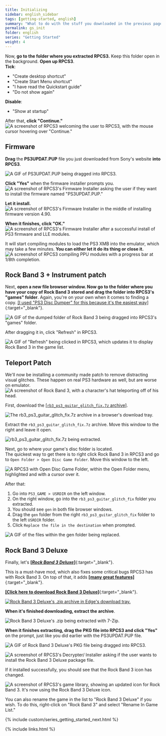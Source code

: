 ```yaml
---
title: Initializing
sidebar: english_sidebar
tags: [getting-started, english]
summary: "What to do with the stuff you downloaded in the previous page."
permalink: gs_init
folder: english
series: "Getting Started"
weight: 4
---
```


Now, **go to the folder where you extracted RPCS3.** Keep this folder open in the background. **Open up RPCS3**.  
**Tick**:
* "Create desktop shortcut"
* "Create Start Menu shortcut"
* "I have read the Quickstart guide"
* "Do not show again"  

**Disable**:
* "Show at startup"  

After that, **click "Continue."**  
![A screenshot of RPCS3 welcoming the user to RPCS3, with the mouse cursor hovering over "Continue."](https://rb3pc.milohax.org/images/install/rpcs3init.png "Welcome to RPCS3")

## Firmware

**Drag** the **PS3UPDAT.PUP** file you just downloaded from Sony's website **into RPCS3**. 

![A GIF of PS3UPDAT.PUP being dragged into RPCS3.](https://rb3pc.milohax.org/images/install/rpcs3fwdnd.gif "PST3UPDAT.PUP")

**Click "Yes"** when the firmware installer prompts you.  
![A screenshot of RPCS3's Firmware Installer asking the user if they want to install the firmware named "PS3UPDAT.PUP."](https://rb3pc.milohax.org/images/install/fwinstall.png "RPCS3 Firmware Installer")

**Let it install.**  
![A screenshot of RPCS3's Firmware Installer in the middle of installing firmware version 4.90.](https://rb3pc.milohax.org/images/install/rpcs3fw.png "RPCS3 Firmware Installer progress")

**When it finishes, click "OK."**  
![A screenshot of RPCS3's Firmware Installer after a successful install of PS3 firmware and LLE modules.](https://rb3pc.milohax.org/images/install/rpcs3fwdone.png "Success!")

It will start compiling modules to load the PS3 XMB into the emulator, which may take a few minutes. **You can either let it do its thing or close it.**  
![A screenshot of RPCS3 compiling PPU modules with a progress bar at 1/8th completion.](https://rb3pc.milohax.org/images/install/rpcs3fwcomp.png "Compiling PPU modules...")

## Rock Band 3 + Instrument patch

Next, **open a new file browser window. Now go to the folder where you have your copy of Rock Band 3 stored and drag the folder into RPCS3's "games" folder**. Again, you're on your own when it comes to finding a copy. [[I used "PS3 Disc Dumper" for this because it's the easiest way]](https://youtu.be/mRxSKxoYt_g){:target="_blank"}.

![A GIF of the dumped folder of Rock Band 3 being dragged into RPCS3's "games" folder.](https://rb3pc.milohax.org/images/install/rpcs3rb3dnd.gif "Rock Band 3 [BLUS30463]")

After dragging it in, click "Refresh" in RPCS3.

![A GIF of "Refresh" being clicked in RPCS3, which updates it to display Rock Band 3 in the game list.](https://rb3pc.milohax.org/images/install/rpcs3refresh.gif "Rock Band 3 [BLUS30463]")

## Teleport Patch

We'll now be installing a community made patch to remove distracting visual glitches. These happen on real PS3 hardware as well, but are worse on emulator.  
![A screenshot of Rock Band 3, with a character's hat teleporting off of his head.](https://rb3pc.milohax.org/images/trbl/common/flyinst.png)

First, download the [[`rb3_ps3_guitar_glitch_fix.7z` archive]](https://github.com/hmxmilohax/rock-band-3-deluxe/raw/main/dependencies/ps3_patcher/rb3_ps3_guitar_glitch_fix.7z).

![The rb3_ps3_guitar_glitch_fix.7z archive in a browser's download tray.](https://rb3pc.milohax.org/images/trbl/teleprob/patchfldr.png "rb3_ps3_guitar_glitch_fix.7z")

Extract the `rb3_ps3_guitar_glitch_fix.7z` archive. Move this window to the right and leave it open.

![rb3_ps3_guitar_glitch_fix.7z being extracted.](https://rb3pc.milohax.org/images/trbl/teleprob/patchextr.png "rb3_ps3_guitar_glitch_fix.7z")

Next, go to where your game's disc folder is located.  
The quickest way to get there is to right click Rock Band 3 in RPCS3 and go to `Open Folder > Open Disc Game Folder`. Move this window to the left.

![A RPCS3 with Open Disc Game Folder, within the Open Folder menu, highlighted and with a cursor over it.](https://rb3pc.milohax.org/images/trbl/teleprob/patchgames.png "RPCS3")

After that:
1. Go into `PS3_GAME > USRDIR` on the left window.  
2. On the right window, go into the `rb3_ps3_guitar_glitch_fix` folder you extracted. 
3. You should see `gen` in both file browser windows.
4. Drag the `gen` folder from the right `rb3_ps3_guitar_glitch_fix` folder to the left `USRDIR` folder.  
5. Click `Replace the file in the destination` when prompted.

![A GIF of the files within the gen folder being replaced.](https://rb3pc.milohax.org/images/trbl/teleprob/patchrepl.gif "Replacing gen folder")

## Rock Band 3 Deluxe

Finally, let's [**[*Rock Band 3 Deluxe*]**](https://rb3dx.milohax.org/){:target="_blank"}.

This is a must-have mod, which also fixes some critical bugs RPCS3 has with Rock Band 3. On top of that, it adds [**[many great features]**](https://rb3dx.milohax.org/features){:target="_blank"}.

[**[Click here to download Rock Band 3 Deluxe]**](https://rb3dx.milohax.org/downloads){:target="_blank"}.

[![Rock Band 3 Deluxe's .zip archive in Edge's download tray.](https://rb3pc.milohax.org/images/install/rb3dxdl.png)](https://rb3dx.milohax.org/downloads "RB3DX-PS3.zip")

**When it's finished downloading, extract the archive**.  

![Rock Band 3 Deluxe's .zip being extracted with 7-Zip.](https://rb3pc.milohax.org/images/install/rb3dxext.png "RB3DX-PS3.zip")

**When it finishes extracting, drag the PKG file into RPCS3 and click "Yes"** on the prompt, just like you did earlier with the PS3UPDAT.PUP file.  

![A GIF of Rock Band 3 Deluxe's PKG file being dragged into RPCS3.](https://rb3pc.milohax.org/images/install/rpcs3rb3dxdnd.gif "Rock Band 3 Deluxe PKG file")

![A screenshot of RPCS3's Decrypter/ Installer asking if the user wants to install the Rock Band 3 Deluxe package file.](https://rb3pc.milohax.org/images/install/rpcs3pkg.png "PKG Decrypter/ Installer")

If it installed successfully, you should see that the Rock Band 3 icon has changed.

![A screenshot of RPCS3's game library, showing an updated icon for Rock Band 3. It's now using the Rock Band 3 Deluxe icon.](https://rb3pc.milohax.org/images/install/rpcs3rb3dxicon.png "RPCS3 Game List")

You can also rename the game in the list to "Rock Band 3 Deluxe" if you wish. To do this, right-click on "Rock Band 3" and select "Rename In Game List."

{% include custom/series_getting_started_next.html %}

{% include links.html %}